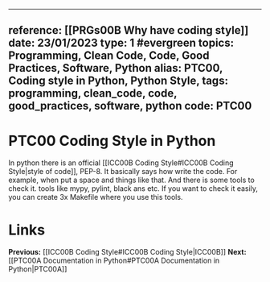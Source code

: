 
---
reference: [[PRGs00B Why have coding style]]
date: 23/01/2023
type: 1 #evergreen
topics: Programming, Clean Code, Code, Good Practices, Software, Python
alias: PTC00, Coding style in Python, Python Style,
tags: programming, clean_code, code, good_practices, software, python
code: PTC00
---
# PTC00 Coding Style in Python

In python there is an official [[ICC00B Coding Style#ICC00B Coding Style|style of code]], PEP-8. It basically says how write the code. For example, when put a space and things like that. And there is some tools to check it. tools like mypy, pylint, black ans etc. If you want to check it easily, you can create 3x Makefile where you use this tools.

# Links
**Previous:** [[ICC00B Coding Style#ICC00B Coding Style|ICC00B]]
**Next:** [[PTC00A Documentation in Python#PTC00A Documentation in Python|PTC00A]]